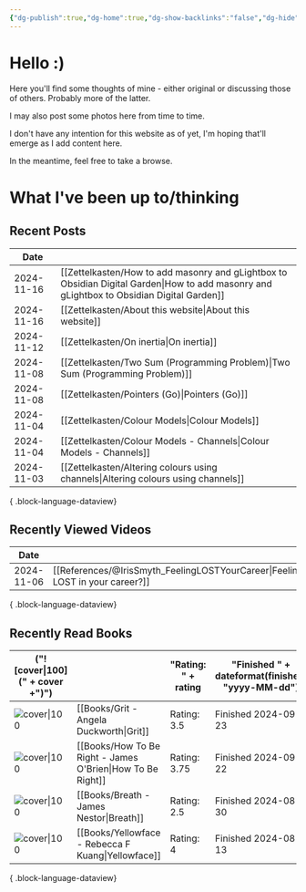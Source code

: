```yaml
---
{"dg-publish":true,"dg-home":true,"dg-show-backlinks":"false","dg-hide":true,"cssClass":["cards","cards-2-3"],"dg-content-classes":["cards","cards-2-3","cards-cols-4"],"permalink":"/home/","hide":true,"contentClasses":"cards cards-2-3 cards-cols-4","tags":["gardenEntry"],"dgShowBacklinks":"false","dgPassFrontmatter":true,"noteIcon":"1","created":"2024-10-26T07:52:57.659+09:00"}
---
```


# Hello :)

Here you'll find some thoughts of mine - either original or discussing those of others. Probably more of the latter.

I may also post some photos here from time to time.

I don't have any intention for this website as of yet, I'm hoping that'll emerge as I add content here.

In the meantime, feel free to take a browse.

# What I've been up to/thinking

## Recent Posts
| Date       |                                                                                                                                              |
| ---------- | -------------------------------------------------------------------------------------------------------------------------------------------- |
| 2024-11-16 | [[Zettelkasten/How to add masonry and gLightbox to Obsidian Digital Garden\|How to add masonry and gLightbox to Obsidian Digital Garden]] |
| 2024-11-16 | [[Zettelkasten/About this website\|About this website]]                                                                                   |
| 2024-11-12 | [[Zettelkasten/On inertia\|On inertia]]                                                                                                   |
| 2024-11-08 | [[Zettelkasten/Two Sum (Programming Problem)\|Two Sum (Programming Problem)]]                                                             |
| 2024-11-08 | [[Zettelkasten/Pointers (Go)\|Pointers (Go)]]                                                                                             |
| 2024-11-04 | [[Zettelkasten/Colour Models\|Colour Models]]                                                                                             |
| 2024-11-04 | [[Zettelkasten/Colour Models - Channels\|Colour Models - Channels]]                                                                       |
| 2024-11-03 | [[Zettelkasten/Altering colours using channels\|Altering colours using channels]]                                                         |

{ .block-language-dataview}

## Recently Viewed Videos
| Date       |                                                                                  |
| ---------- | -------------------------------------------------------------------------------- |
| 2024-11-06 | [[References/@IrisSmyth_FeelingLOSTYourCareer\|Feeling LOST in your career?]] |

{ .block-language-dataview}

## Recently Read Books
| ("![cover\|100](" + cover +")")                                                                                                |                                                               | "Rating: " + rating | "Finished " + dateformat(finished, "yyyy-MM-dd") |
| ------------------------------------------------------------------------------------------------------------------------------ | ------------------------------------------------------------- | ------------------- | ------------------------------------------------ |
| ![cover\|100](http://books.google.com/books/content?id=p14yCwAAQBAJ&printsec=frontcover&img=1&zoom=5&edge=curl&source=gbs_api) | [[Books/Grit - Angela Duckworth\|Grit]]                    | Rating: 3.5         | Finished 2024-09-23                              |
| ![cover\|100](http://books.google.com/books/content?id=QmVPDwAAQBAJ&printsec=frontcover&img=1&zoom=5&edge=curl&source=gbs_api) | [[Books/How To Be Right - James O'Brien\|How To Be Right]] | Rating: 3.75        | Finished 2024-09-22                              |
| ![cover\|100](http://books.google.com/books/content?id=-ZuzDwAAQBAJ&printsec=frontcover&img=1&zoom=5&edge=curl&source=gbs_api) | [[Books/Breath - James Nestor\|Breath]]                    | Rating: 2.5         | Finished 2024-08-30                              |
| ![cover\|100](http://books.google.com/books/content?id=crZ1EAAAQBAJ&printsec=frontcover&img=1&zoom=5&edge=curl&source=gbs_api) | [[Books/Yellowface - Rebecca F Kuang\|Yellowface]]         | Rating: 4           | Finished 2024-08-13                              |

{ .block-language-dataview}